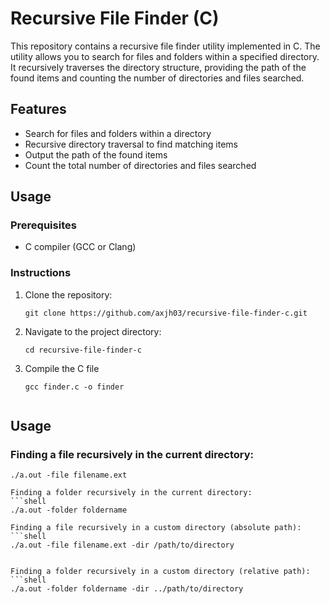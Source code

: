 # Recursive File Finder (C)

This repository contains a recursive file finder utility implemented in C. The utility allows you to search for files and folders within a specified directory. It recursively traverses the directory structure, providing the path of the found items and counting the number of directories and files searched.

## Features

- Search for files and folders within a directory
- Recursive directory traversal to find matching items
- Output the path of the found items
- Count the total number of directories and files searched

## Usage

### Prerequisites

- C compiler (GCC or Clang)

### Instructions

1. Clone the repository:

   ```shell
   git clone https://github.com/axjh03/recursive-file-finder-c.git

2. Navigate to the project directory:
    ```shell
    cd recursive-file-finder-c

3. Compile the C file
    ```shell
    gcc finder.c -o finder


## Usage
### Finding a file recursively in the current directory:

```shell
./a.out -file filename.ext

Finding a folder recursively in the current directory:
```shell
./a.out -folder foldername

Finding a file recursively in a custom directory (absolute path):
```shell
./a.out -file filename.ext -dir /path/to/directory


Finding a folder recursively in a custom directory (relative path):
```shell
./a.out -folder foldername -dir ../path/to/directory